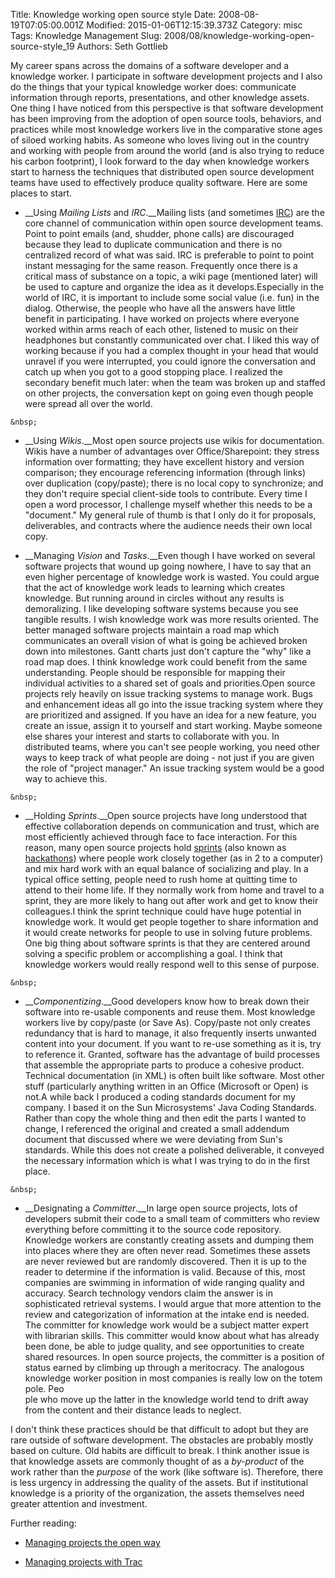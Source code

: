 Title: Knowledge working open source style
Date: 2008-08-19T07:05:00.001Z
Modified: 2015-01-06T12:15:39.373Z
Category: misc
Tags: Knowledge Management
Slug: 2008/08/knowledge-working-open-source-style_19
Authors: Seth Gottlieb

My career spans across the domains of a software developer and a knowledge worker. I participate in software development projects and I also do the things that your typical knowledge worker does: communicate information through reports, presentations, and other knowledge assets. One thing I have noticed from this perspective is that software development has been improving from the adoption of open source tools, behaviors, and practices while most knowledge workers live in the comparative stone ages of siloed working habits. As someone who loves living out in the country and working with people from around the world (and is also trying to reduce his carbon footprint), I look forward to the day when knowledge workers start to harness the techniques that distributed open source development teams have used to effectively produce quality software. Here are some places to start.  

  
 *   __Using _Mailing Lists_ and _IRC_.__Mailing lists (and sometimes [IRC](http://en.wikipedia.org/wiki/Internet_Relay_Chat)) are the core channel of communication within open source development teams. Point to point emails (and, shudder, phone calls) are discouraged because they lead to duplicate communication and there is no centralized record of what was said. IRC is preferable to point to point instant messaging for the same reason. Frequently once there is a critical mass of substance on a topic, a wiki page (mentioned later) will be used to capture and organize the idea as it develops.Especially in the world of IRC, it is important to include some social value (i.e. fun) in the dialog. Otherwise, the people who have all the answers have little benefit in participating. I have worked on projects where everyone worked within arms reach of each other, listened to music on their headphones but constantly communicated over chat. I liked this way of working because if you had a complex thought in your head that would unravel if you were interrupted, you could ignore the conversation and catch up when you got to a good stopping place. I realized the secondary benefit much later: when the team was broken up and staffed on other projects, the conversation kept on going even though people were spread all over the world.  
      
    &nbsp;
  
 *   __Using _Wikis_.__Most open source projects use wikis for documentation. Wikis have a number of advantages over Office/Sharepoint: they stress information over formatting; they have excellent history and version comparison; they encourage referencing information (through links) over duplication (copy/paste); there is no local copy to synchronize; and they don't require special client-side tools to contribute. Every time I open a word processor, I challenge myself whether this needs to be a "document." My general rule of thumb is that I only do it for proposals, deliverables, and contracts where the audience needs their own local copy.&nbsp;
  
 *   __Managing _Vision_ and _Tasks_.__Even though I have worked on several software projects that wound up going nowhere, I have to say that an even higher percentage of knowledge work is wasted. You could argue that the act of knowledge work leads to learning which creates knowledge. But running around in circles without any results is demoralizing. I like developing software systems because you see tangible results. I wish knowledge work was more results oriented. The better managed software projects maintain a road map which communicates an overall vision of what is going be achieved broken down into milestones. Gantt charts just don't capture the "why" like a road map does. I think knowledge work could benefit from the same understanding. People should be responsible for mapping their individual activities to a shared set of goals and priorities.Open source projects rely heavily on issue tracking systems to manage work. Bugs and enhancement ideas all go into the issue tracking system where they are prioritized and assigned. If you have an idea for a new feature, you create an issue, assign it to yourself and start working. Maybe someone else shares your interest and starts to collaborate with you. In distributed teams, where you can't see people working, you need other ways to keep track of what people are doing - not just if you are given the role of "project manager." An issue tracking system would be a good way to achieve this.  
      
    &nbsp;
  
 *   __Holding _Sprints_.__Open source projects have long understood that effective collaboration depends on communication and trust, which are most efficiently achieved through face to face interaction. For this reason, many open source projects hold [sprints](http://www.onlamp.com/pub/a/python/2006/10/19/running-a-sprint.html) (also known as [hackathons](http://en.wikipedia.org/wiki/Hackathon "Hackathon")) where people work closely together (as in 2 to a computer) and mix hard work with an equal balance of socializing and play. In a typical office setting, people need to rush home at quitting time to attend to their home life. If they normally work from home and travel to a sprint, they are more likely to hang out after work and get to know their colleagues.I think the sprint technique could have huge potential in knowledge work. It would get people together to share information and it would create networks for people to use in solving future problems. One big thing about software sprints is that they are centered around solving a specific problem or accomplishing a goal. I think that knowledge workers would really respond well to this sense of purpose.  
      
    &nbsp;
  
 *   ___Componentizing_.__Good developers know how to break down their software into re-usable components and reuse them. Most knowledge workers live by copy/paste (or Save As). Copy/paste not only creates redundancy that is hard to manage, it also frequently inserts unwanted content into your document. If you want to re-use something as it is, try to reference it. Granted, software has the advantage of build processes that assemble the appropriate parts to produce a cohesive product. Technical documentation (in XML) is often built like software. Most other stuff (particularly anything written in an Office (Microsoft or Open) is not.A while back I produced a coding standards document for my company. I based it on the Sun Microsystems' Java Coding Standards. Rather than copy the whole thing and then edit the parts I wanted to change, I referenced the original and created a small addendum document that discussed where we were deviating from Sun's standards. While this does not create a polished deliverable, it conveyed the necessary information which is what I was trying to do in the first place.  
      
    &nbsp;
  
 *   __Designating a _Committer_.__In large open source projects, lots of developers submit their code to a small team of committers who review everything before committing it to the source code repository. Knowledge workers are constantly creating assets and dumping them into places where they are often never read. Sometimes these assets are never reviewed but are randomly discovered. Then it is up to the reader to determine if the information is valid. Because of this, most companies are swimming in information of wide ranging quality and accuracy. Search technology vendors claim the answer is in sophisticated retrieval systems. I would argue that more attention to the review and categorization of information at the intake end is needed. The committer for knowledge work would be a subject matter expert with librarian skills. This committer would know about what has already been done, be able to judge quality, and see opportunities to create shared resources. In open source projects, the committer is a position of status earned by climbing up through a meritocracy. The analogous knowledge worker position in most companies is really low on the totem pole. Peo  
    ple who move up the latter in the knowledge world tend to drift away from the content and their distance leads to neglect.&nbsp;
  

  
I don't think these practices should be that difficult to adopt but they are rare outside of software development. The obstacles are probably mostly based on culture. Old habits are difficult to break. I think another issue is that knowledge assets are commonly thought of as a _by-product_ of the work rather than the _purpose_ of the work (like software is). Therefore, there is less urgency in addressing the quality of the assets. But if institutional knowledge is a priority of the organization, the assets themselves need greater attention and investment.  
  
Further reading:  

  
 *   [Managing projects the open way](http://www.contenthere.net/2005/03/managing-projects-the-open-way.html)
  
 *   [Managing projects with Trac](http://www.contenthere.net/2006/08/managing-projects-with-trac.html)
  
